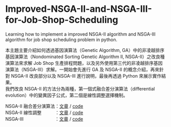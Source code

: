 # Improved-NSGA-II-and-NSGA-III-for-Job-Shop-Scheduling
Learning how to implement a improved NSGA-II algorithm and NSGA-III algorithm for job shop scheduling problem in python.

本主題主要介紹如何透過基因演算法（Genetic Algorithm, GA）中的非凌越排序基因演算法（Nondominated Sorting Genetic Algorithm II, NSGA-II）之改良種演算法來求解 Job Shop 生產排程問題，以及另外使用第三代的非凌越排序基因演算法（NSGA-III）求解。一開始會先進行 GA 及 NSGA-II 的概念介紹，再來針對 NSGA-II 改良部分以及 NSGA-III 進行說明，最後再透過 Python 來展示實作結果。  
我們改良 NSGA-II 的方法分為兩種，第一個式融合差分演算法（differential evolution）中的變異因子公式，第二個是線性調整選擇機制。

NSGA-II 融合差分演算法：[文章]() / [code]()  
NSGA-II 線性調整　　　：[文章]() / [code]()  
NSGA-III　　　　　　　：[文章](https://github.com/LeoJacan/Improved-NSGA-II-for-Job-Shop-Scheduling/blob/main/NSGA-III.md) / [code]()
